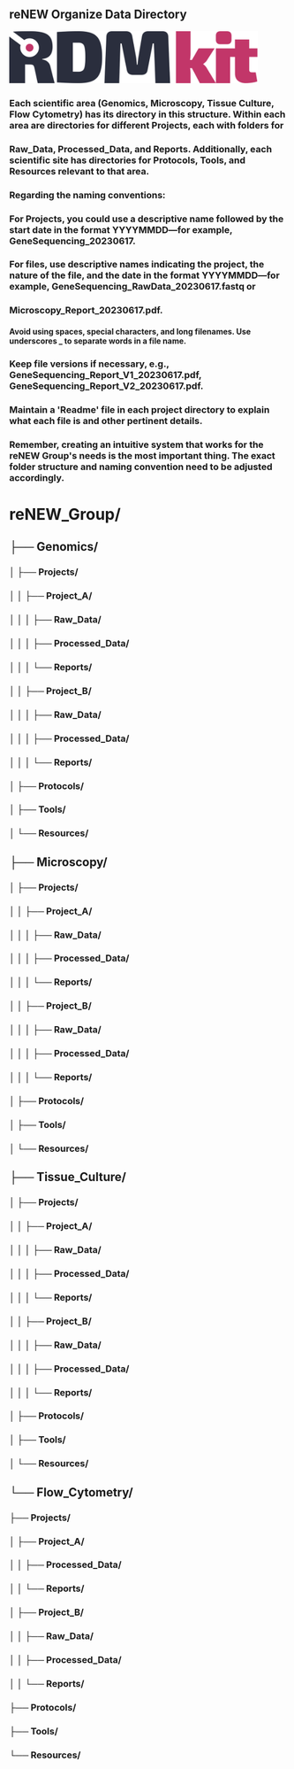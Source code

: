 ## reNEW Organize Data Directory

<img src="https://raw.githubusercontent.com/elixir-europe/rdmkit/master/assets/img/RDMkit_logo.svg" alt="RDMkit logo" width="450"/>     

<!-- <img src="https://data-champions.renew-platforms.dk/renew-data-champions/rdm-infographic-series/research-data-life-cycle.jpg" alt="RDM Life Cycle logo" width="450"/> -->

### Each scientific area (Genomics, Microscopy, Tissue Culture, Flow Cytometry) has its directory in this structure. Within each area are directories for different Projects, each with folders for 
### Raw_Data, Processed_Data, and Reports. Additionally, each scientific site has directories for Protocols, Tools, and Resources relevant to that area.

### Regarding the naming conventions:

### For Projects, you could use a descriptive name followed by the start date in the format YYYYMMDD—for example, GeneSequencing_20230617.

### For files, use descriptive names indicating the project, the nature of the file, and the date in the format YYYYMMDD—for example, GeneSequencing_RawData_20230617.fastq or 
### Microscopy_Report_20230617.pdf.

#### Avoid using spaces, special characters, and long filenames. Use underscores _ to separate words in a file name.

### Keep file versions if necessary, e.g., GeneSequencing_Report_V1_20230617.pdf, GeneSequencing_Report_V2_20230617.pdf.

### Maintain a 'Readme' file in each project directory to explain what each file is and other pertinent details.

### Remember, creating an intuitive system that works for the reNEW Group's needs is the most important thing. The exact folder structure and naming convention need to be adjusted accordingly.


# reNEW_Group/                                     
##   ├── Genomics/
### │   ├── Projects/
### │   │   ├── Project_A/
### │   │   │   ├── Raw_Data/
### │   │   │   ├── Processed_Data/
### │   │   │   └── Reports/
### │   │   ├── Project_B/
### │   │   │   ├── Raw_Data/
### │   │   │   ├── Processed_Data/
### │   │   │   └── Reports/
### │   ├── Protocols/
### │   ├── Tools/
### │   └── Resources/
##   ├── Microscopy/
### │   ├── Projects/
### │   │   ├── Project_A/
### │   │   │   ├── Raw_Data/
### │   │   │   ├── Processed_Data/
### │   │   │   └── Reports/
### │   │   ├── Project_B/
### │   │   │   ├── Raw_Data/
### │   │   │   ├── Processed_Data/
### │   │   │   └── Reports/
### │   ├── Protocols/
### │   ├── Tools/
### │   └── Resources/
##   ├── Tissue_Culture/
### │   ├── Projects/
### │   │   ├── Project_A/
### │   │   │   ├── Raw_Data/
### │   │   │   ├── Processed_Data/
### │   │   │   └── Reports/
### │   │   ├── Project_B/
### │   │   │   ├── Raw_Data/
### │   │   │   ├── Processed_Data/
### │   │   │   └── Reports/
### │   ├── Protocols/
### │   ├── Tools/
### │   └── Resources/
##   └── Flow_Cytometry/
###  ├── Projects/
###  │   ├── Project_A/
###  │   │   ├── Processed_Data/
###  │   │   └── Reports/
###  │   ├── Project_B/
###  │   │   ├── Raw_Data/
###  │   │   ├── Processed_Data/
###  │   │   └── Reports/
###  ├── Protocols/
###  ├── Tools/
###  └── Resources/
